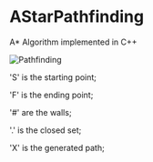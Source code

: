 # AStarPathfinding
A* Algorithm implemented in C++

![Pathfinding](https://image.ibb.co/ibNF4c/Screenshot_2018_03_21_09_48_24.png)

'S' is the starting point;

'F' is the ending point;

'#' are the walls;

'.' is the closed set;

'X' is the generated path;
